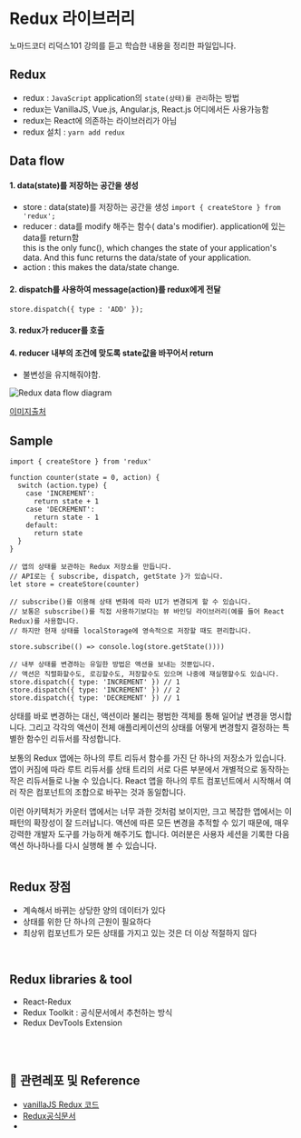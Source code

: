 # Redux 라이브러리

노마드코더 리덕스101 강의를 듣고 학습한 내용을 정리한 파일입니다. <br/>

## Redux

- redux : `JavaScript` application의 `state(상태)를 관리`하는 방법
- redux는 VanillaJS, Vue.js, Angular.js, React.js 어디에서든 사용가능함
- redux는 React에 의존하는 라이브러리가 아님
- redux 설치 : `yarn add redux`

## Data flow

#### 1. data(state)를 저장하는 공간을 생성
  
- store : data(state)를 저장하는 공간을 생성 `import { createStore } from 'redux';` <br/>
- reducer : data를 modify 해주는 함수( data's modifier). application에 있는 data를 return함 <br/>
  this is the only func(), which changes the state of your application's data. And this func returns the data/state of your application.<br/>
- action : this makes the data/state change.

#### 2. dispatch를 사용하여 message(action)를 redux에게 전달
   `store.dispatch({ type : 'ADD' });`
   <br/>

#### 3. redux가 reducer를 호출
#### 4. reducer 내부의 조건에 맞도록 state값을 바꾸어서 return
- 불변성을 유지해줘야함.

<img alt="Redux data flow diagram" src="https://ko.redux.js.org/assets/images/ReduxDataFlowDiagram-49fa8c3968371d9ef6f2a1486bd40a26.gif">

[이미지출처](https://ko.redux.js.org/tutorials/fundamentals/part-1-overview/)


## Sample
```
import { createStore } from 'redux'

function counter(state = 0, action) {
  switch (action.type) {
    case 'INCREMENT':
      return state + 1
    case 'DECREMENT':
      return state - 1
    default:
      return state
  }
}

// 앱의 상태를 보관하는 Redux 저장소를 만듭니다.
// API로는 { subscribe, dispatch, getState }가 있습니다.
let store = createStore(counter)

// subscribe()를 이용해 상태 변화에 따라 UI가 변경되게 할 수 있습니다.
// 보통은 subscribe()를 직접 사용하기보다는 뷰 바인딩 라이브러리(예를 들어 React Redux)를 사용합니다.
// 하지만 현재 상태를 localStorage에 영속적으로 저장할 때도 편리합니다.

store.subscribe(() => console.log(store.getState())))

// 내부 상태를 변경하는 유일한 방법은 액션을 보내는 것뿐입니다.
// 액션은 직렬화할수도, 로깅할수도, 저장할수도 있으며 나중에 재실행할수도 있습니다.
store.dispatch({ type: 'INCREMENT' }) // 1
store.dispatch({ type: 'INCREMENT' }) // 2
store.dispatch({ type: 'DECREMENT' }) // 1
```

상태를 바로 변경하는 대신, 액션이라 불리는 평범한 객체를 통해 일어날 변경을 명시합니다. 그리고 각각의 액션이 전체 애플리케이션의 상태를 어떻게 변경할지 결정하는 특별한 함수인 리듀서를 작성합니다. <br/>

보통의 Redux 앱에는 하나의 루트 리듀서 함수를 가진 단 하나의 저장소가 있습니다. 앱이 커짐에 따라 루트 리듀서를 상태 트리의 서로 다른 부분에서 개별적으로 동작하는 작은 리듀서들로 나눌 수 있습니다. React 앱을 하나의 루트 컴포넌트에서 시작해서 여러 작은 컴포넌트의 조합으로 바꾸는 것과 동일합니다. <br/>

이런 아키텍처가 카운터 앱에서는 너무 과한 것처럼 보이지만, 크고 복잡한 앱에서는 이 패턴의 확장성이 잘 드러납니다. 액션에 따른 모든 변경을 추적할 수 있기 때문에, 매우 강력한 개발자 도구를 가능하게 해주기도 합니다. 여러분은 사용자 세션을 기록한 다음 액션 하나하나를 다시 실행해 볼 수 있습니다. <br/><br/>

## Redux 장점
- 계속해서 바뀌는 상당한 양의 데이터가 있다
- 상태를 위한 단 하나의 근원이 필요하다
- 최상위 컴포넌트가 모든 상태를 가지고 있는 것은 더 이상 적절하지 않다

<br/>

## Redux libraries & tool
- React-Redux
- Redux Toolkit : 공식문서에서 추천하는 방식
- Redux DevTools Extension

<br/><br/>

## 🔗 관련레포 및 Reference

- [vanillaJS Redux 코드](https://github.com/sukyoungshin/reactJS/blob/master/vanilla-redux)
- [Redux공식문서](https://ko.redux.js.org/introduction/getting-started/)
- 
